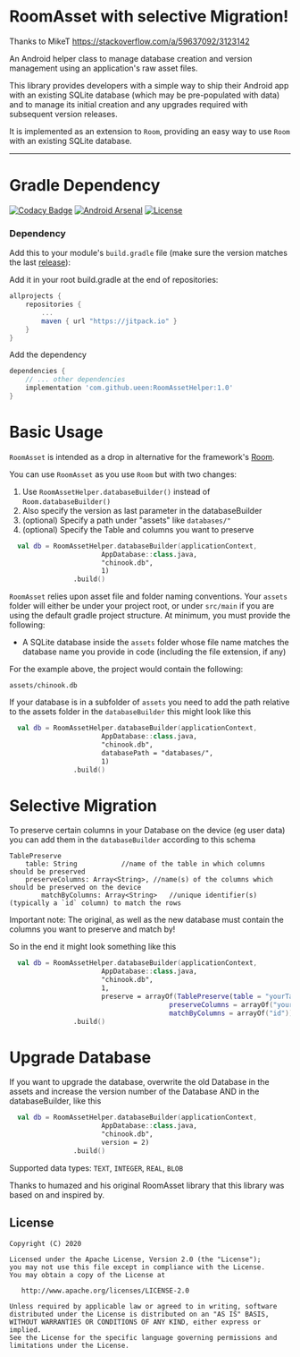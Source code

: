# RoomAsset with selective Migration!

Thanks to MikeT https://stackoverflow.com/a/59637092/3123142

An Android helper class to manage database creation and version management using an application's raw asset files.

This library provides developers with a simple way to ship their Android app with an existing SQLite database (which may be pre-populated with data) and to manage its initial creation and any upgrades required with subsequent version releases.

It is implemented as an extension to `Room`, providing an easy way to use `Room` with an existing SQLite database.

---

# Gradle Dependency

[![Codacy Badge](https://api.codacy.com/project/badge/Grade/b2a019a18e3a48e5b50ae4a5f1ed3135)](https://www.codacy.com/app/humazed/RoomAsset?utm_source=github.com&amp;utm_medium=referral&amp;utm_content=humazed/RoomAsset&amp;utm_campaign=Badge_Grade)
[![Android Arsenal]( https://img.shields.io/badge/Android%20Arsenal-RoomAsset-green.svg?style=flat )]( https://android-arsenal.com/details/1/6421 )
[![License](https://img.shields.io/badge/license-Apache%202-4EB1BA.svg?style=flat-square)](https://www.apache.org/licenses/LICENSE-2.0.html)


### Dependency

Add this to your module's `build.gradle` file (make sure the version matches the last [release](https://github.com/ueen/RoomAsset/releases/latest)):

Add it in your root build.gradle at the end of repositories:

```gradle
allprojects {
	repositories {
		...
		maven { url "https://jitpack.io" }
	}
}
```

Add the dependency
```gradle
dependencies {
    // ... other dependencies
    implementation 'com.github.ueen:RoomAssetHelper:1.0'
}
```
# Basic Usage

`RoomAsset` is intended as a drop in alternative for the framework's [Room](https://developer.android.com/topic/libraries/architecture/room.html).

You can use `RoomAsset` as you use `Room` but with two changes:

1. Use `RoomAssetHelper.databaseBuilder()` instead of `Room.databaseBuilder()` 
2. Also specify the version as last parameter in the databaseBuilder
3. (optional) Specify a path under "assets" like `databases/"`
4. (optional) Specify the Table and columns you want to preserve

```kotlin
  val db = RoomAssetHelper.databaseBuilder(applicationContext, 
  					   AppDatabase::class.java,
					   "chinook.db",
					   1)
	   			.build()
```

`RoomAsset` relies upon asset file and folder naming conventions. Your `assets` folder will either be under your project root, or under `src/main` if you are using the default gradle project structure. At minimum, you must provide the following:

* A SQLite database inside the `assets` folder whose file name matches the database name you provide in code (including the file extension, if any)

For the example above, the project would contain the following:

    assets/chinook.db
   
If your database is in a subfolder of `assets` you need to add the path relative to the assets folder in the `databaseBuilder` this might look like this

```kotlin
  val db = RoomAssetHelper.databaseBuilder(applicationContext,
  					   AppDatabase::class.java,
					   "chinook.db",
					   databasePath = "databases/",
					   1)
				.build()
```

# Selective Migration

To preserve certain columns in your Database on the device (eg user data) you can add them in the `databaseBuilder` according to this schema

```
TablePreserve
	table: String 			//name of the table in which columns should be preserved
	preserveColumns: Array<String>, //name(s) of the columns which should be preserved on the device
    	matchByColumns: Array<String>	//unique identifier(s) (typically a `id` column) to match the rows
```
	
Important note: The original, as well as the new database must contain the columns you want to preserve and match by!

So in the end it might look something like this

```kotlin
  val db = RoomAssetHelper.databaseBuilder(applicationContext,
  					   AppDatabase::class.java, 
					   "chinook.db",
					   1,
					   preserve = arrayOf(TablePreserve(table = "yourTable",
					   				    preserveColumns = arrayOf("yourColumn"),
									    matchByColumns = arrayOf("id"))))
				.build()
```

# Upgrade Database

If you want to upgrade the database, overwrite the old Database in the assets and increase the version number of the Database AND in the databaseBuilder, like this

```kotlin
  val db = RoomAssetHelper.databaseBuilder(applicationContext,
  					   AppDatabase::class.java, 
					   "chinook.db", 
					   version = 2)
				.build()
```

Supported data types: `TEXT`, `INTEGER`, `REAL`, `BLOB`


Thanks to humazed and his original RoomAsset library that this library was based on and inspired by.


License
-------

    Copyright (C) 2020

    Licensed under the Apache License, Version 2.0 (the "License");
    you may not use this file except in compliance with the License.
    You may obtain a copy of the License at

       http://www.apache.org/licenses/LICENSE-2.0

    Unless required by applicable law or agreed to in writing, software
    distributed under the License is distributed on an "AS IS" BASIS,
    WITHOUT WARRANTIES OR CONDITIONS OF ANY KIND, either express or implied.
    See the License for the specific language governing permissions and
    limitations under the License.

 [1]: https://search.maven.org/remote_content?g=com.readystatesoftware.sqliteasset&a=sqliteassethelper&v=LATEST
